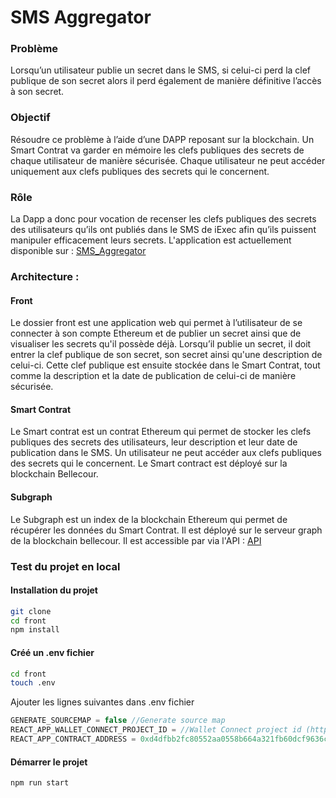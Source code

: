# SMS Aggregator

### Problème
Lorsqu’un utilisateur publie un secret dans le SMS, si celui-ci perd la clef publique de son secret alors il perd également de manière définitive l’accès à son secret.

### Objectif
Résoudre ce problème à l’aide d’une DAPP reposant sur la blockchain. Un Smart Contrat va garder en mémoire les clefs publiques des secrets de chaque utilisateur de manière sécurisée. Chaque utilisateur ne peut accéder uniquement aux clefs publiques des secrets qui le concernent.

### Rôle
La Dapp a donc pour vocation de recenser les clefs publiques des secrets des utilisateurs qu’ils ont publiés dans le SMS de iExec afin qu’ils puissent manipuler efficacement leurs secrets.
L'application est actuellement disponible sur : [SMS_Aggregator](https://sms-aggregator.vercel.app/)

### Architecture :

#### Front
Le dossier front est une application web qui permet à l’utilisateur de se connecter à son compte Ethereum et de publier un secret ainsi que de visualiser les secrets qu'il possède déjà. Lorsqu’il publie un secret, il doit entrer la clef publique de son secret, son secret ainsi qu'une description de celui-ci. Cette clef publique est ensuite stockée dans le Smart Contrat, tout comme la description et la date de publication de celui-ci de manière sécurisée.

#### Smart Contrat
Le Smart contrat est un contrat Ethereum qui permet de stocker les clefs publiques des secrets des utilisateurs, leur description et leur date de publication dans le SMS. Un utilisateur ne peut accéder aux clefs publiques des secrets qui le concernent. Le Smart contract est déployé sur la blockchain Bellecour.

#### Subgraph
Le Subgraph est un index de la blockchain Ethereum qui permet de récupérer les données du Smart Contrat. Il est déployé sur le serveur graph de la blockchain bellecour. Il est accessible par via l'API : [API](https://api.thegraph.com/subgraphs/name/hamza-oualid/sms-aggregator)

### Test du projet en local

#### Installation du projet

```bash
git clone
cd front
npm install
```

#### Créé un .env fichier

```bash
cd front
touch .env
```

Ajouter les lignes suivantes dans .env fichier

```js
GENERATE_SOURCEMAP = false //Generate source map
REACT_APP_WALLET_CONNECT_PROJECT_ID = //Wallet Connect project id (https://cloud.walletconnect.com/sign-in)
REACT_APP_CONTRACT_ADDRESS = 0xd4dfbb2fc80552aa0558b664a321fb60dcf9636c  //Contract address
```

#### Démarrer le projet

```bash
npm run start
```
